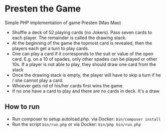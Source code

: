 # Presten the Game
Simple PHP implementation of game Presten (Mao Mao)

 * Shuffle a deck of 52 playing cards (no Jokers). Pass seven cards to each player. The
remainder is called the drawing stack.
 * At the beginning of the game the topmost card is revealed, then the players each get a turn to
play cards.
 * One can play a card if it corresponds to the suit or value of the open card. E.g. on a 10 of
spades, only other spades can be played or other 10s. If a player is not able to play, they
should draw one card from the stack
 * Once the drawing stack is empty, the player will have to skip a turn if he / she cannot play a
card.
 * Whoever gets rid of his/her cards first wins the game.
 * If no one have a card to play and there are no cards in deck. It's a draw
 
 
## How to run

* Run composer to setup autoload.php. via Docker: `bin/composer install`
* Run the script `bin/run.php` or via Docker: `bin/php bin/run.php`